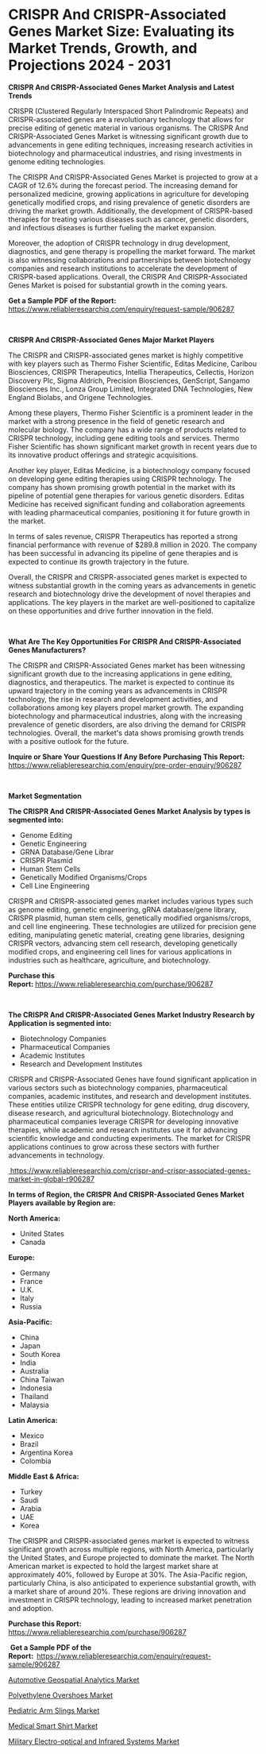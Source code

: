 <p><h1>CRISPR And CRISPR-Associated Genes Market Size: Evaluating its Market Trends, Growth, and Projections 2024 - 2031</h1></p><p><strong>CRISPR And CRISPR-Associated Genes Market Analysis and Latest Trends</strong></p>
<p><p>CRISPR (Clustered Regularly Interspaced Short Palindromic Repeats) and CRISPR-associated genes are a revolutionary technology that allows for precise editing of genetic material in various organisms. The CRISPR And CRISPR-Associated Genes Market is witnessing significant growth due to advancements in gene editing techniques, increasing research activities in biotechnology and pharmaceutical industries, and rising investments in genome editing technologies.</p><p>The CRISPR And CRISPR-Associated Genes Market is projected to grow at a CAGR of 12.6% during the forecast period. The increasing demand for personalized medicine, growing applications in agriculture for developing genetically modified crops, and rising prevalence of genetic disorders are driving the market growth. Additionally, the development of CRISPR-based therapies for treating various diseases such as cancer, genetic disorders, and infectious diseases is further fueling the market expansion.</p><p>Moreover, the adoption of CRISPR technology in drug development, diagnostics, and gene therapy is propelling the market forward. The market is also witnessing collaborations and partnerships between biotechnology companies and research institutions to accelerate the development of CRISPR-based applications. Overall, the CRISPR And CRISPR-Associated Genes Market is poised for substantial growth in the coming years.</p></p>
<p><strong>Get a Sample PDF of the Report:&nbsp;</strong> <a href="https://www.reliableresearchiq.com/enquiry/request-sample/906287">https://www.reliableresearchiq.com/enquiry/request-sample/906287</a></p>
<p>&nbsp;</p>
<p><strong>CRISPR And CRISPR-Associated Genes Major Market Players</strong></p>
<p><p>The CRISPR and CRISPR-associated genes market is highly competitive with key players such as Thermo Fisher Scientific, Editas Medicine, Caribou Biosciences, CRISPR Therapeutics, Intellia Therapeutics, Cellectis, Horizon Discovery Plc, Sigma Aldrich, Precision Biosciences, GenScript, Sangamo Biosciences Inc., Lonza Group Limited, Integrated DNA Technologies, New England Biolabs, and Origene Technologies.</p><p>Among these players, Thermo Fisher Scientific is a prominent leader in the market with a strong presence in the field of genetic research and molecular biology. The company has a wide range of products related to CRISPR technology, including gene editing tools and services. Thermo Fisher Scientific has shown significant market growth in recent years due to its innovative product offerings and strategic acquisitions.</p><p>Another key player, Editas Medicine, is a biotechnology company focused on developing gene editing therapies using CRISPR technology. The company has shown promising growth potential in the market with its pipeline of potential gene therapies for various genetic disorders. Editas Medicine has received significant funding and collaboration agreements with leading pharmaceutical companies, positioning it for future growth in the market.</p><p>In terms of sales revenue, CRISPR Therapeutics has reported a strong financial performance with revenue of $289.8 million in 2020. The company has been successful in advancing its pipeline of gene therapies and is expected to continue its growth trajectory in the future.</p><p>Overall, the CRISPR and CRISPR-associated genes market is expected to witness substantial growth in the coming years as advancements in genetic research and biotechnology drive the development of novel therapies and applications. The key players in the market are well-positioned to capitalize on these opportunities and drive further innovation in the field.</p></p>
<p>&nbsp;</p>
<p><strong>What Are The Key Opportunities For CRISPR And CRISPR-Associated Genes Manufacturers?</strong></p>
<p><p>The CRISPR and CRISPR-Associated Genes market has been witnessing significant growth due to the increasing applications in gene editing, diagnostics, and therapeutics. The market is expected to continue its upward trajectory in the coming years as advancements in CRISPR technology, the rise in research and development activities, and collaborations among key players propel market growth. The expanding biotechnology and pharmaceutical industries, along with the increasing prevalence of genetic disorders, are also driving the demand for CRISPR technologies. Overall, the market's data shows promising growth trends with a positive outlook for the future.</p></p>
<p><strong>Inquire or Share Your Questions If Any Before Purchasing This Report:</strong> <a href="https://www.reliableresearchiq.com/enquiry/pre-order-enquiry/906287">https://www.reliableresearchiq.com/enquiry/pre-order-enquiry/906287</a></p>
<p>&nbsp;</p>
<p><strong>Market Segmentation</strong></p>
<p><strong>The CRISPR And CRISPR-Associated Genes Market Analysis by types is segmented into:</strong></p>
<p><ul><li>Genome Editing</li><li>Genetic Engineering</li><li>GRNA Database/Gene Librar</li><li>CRISPR Plasmid</li><li>Human Stem Cells</li><li>Genetically Modified Organisms/Crops</li><li>Cell Line Engineering</li></ul></p>
<p><p>CRISPR and CRISPR-associated genes market includes various types such as genome editing, genetic engineering, gRNA database/gene library, CRISPR plasmid, human stem cells, genetically modified organisms/crops, and cell line engineering. These technologies are utilized for precision gene editing, manipulating genetic material, creating gene libraries, designing CRISPR vectors, advancing stem cell research, developing genetically modified crops, and engineering cell lines for various applications in industries such as healthcare, agriculture, and biotechnology.</p></p>
<p><strong>Purchase this Report:&nbsp;</strong><a href="https://www.reliableresearchiq.com/purchase/906287">https://www.reliableresearchiq.com/purchase/906287</a></p>
<p>&nbsp;</p>
<p><strong>The CRISPR And CRISPR-Associated Genes Market Industry Research by Application is segmented into:</strong></p>
<p><ul><li>Biotechnology Companies</li><li>Pharmaceutical Companies</li><li>Academic Institutes</li><li>Research and Development Institutes</li></ul></p>
<p><p>CRISPR and CRISPR-Associated Genes have found significant application in various sectors such as biotechnology companies, pharmaceutical companies, academic institutes, and research and development institutes. These entities utilize CRISPR technology for gene editing, drug discovery, disease research, and agricultural biotechnology. Biotechnology and pharmaceutical companies leverage CRISPR for developing innovative therapies, while academic and research institutes use it for advancing scientific knowledge and conducting experiments. The market for CRISPR applications continues to grow across these sectors with further advancements in technology.</p></p>
<p><a href="https://www.reliableresearchiq.com/crispr-and-crispr-associated-genes-market-in-global-r906287">&nbsp;https://www.reliableresearchiq.com/crispr-and-crispr-associated-genes-market-in-global-r906287</a></p>
<p><strong>In terms of Region, the CRISPR And CRISPR-Associated Genes Market Players available by Region are:</strong></p>
<p>
    <p> <strong> North America: </strong>
        <ul>
            <li>United States</li>
            <li>Canada</li>
        </ul>
        </p> 
    <p> <strong> Europe: </strong>
        <ul>
            <li>Germany</li>
            <li>France</li>
            <li>U.K.</li>
            <li>Italy</li>
            <li>Russia</li>
        </ul>
        </p> 
    <p> <strong> Asia-Pacific: </strong>
        <ul>
            <li>China</li>
            <li>Japan</li>
            <li>South Korea</li>
            <li>India</li>
            <li>Australia</li>
            <li>China Taiwan</li>
            <li>Indonesia</li>
            <li>Thailand</li>
            <li>Malaysia</li>
        </ul>
        </p> 
    <p> <strong> Latin America: </strong>
        <ul>
            <li>Mexico</li>
            <li>Brazil</li>
            <li>Argentina Korea</li>
            <li>Colombia</li>
        </ul>
        </p> 
    <p> <strong> Middle East & Africa: </strong>
        <ul>
            <li>Turkey</li>
            <li>Saudi</li>
            <li>Arabia</li>
            <li>UAE</li>
            <li>Korea</li>
        </ul>
    </p>
    </p>
<p><p>The CRISPR and CRISPR-associated genes market is expected to witness significant growth across multiple regions, with North America, particularly the United States, and Europe projected to dominate the market. The North American market is expected to hold the largest market share at approximately 40%, followed by Europe at 30%. The Asia-Pacific region, particularly China, is also anticipated to experience substantial growth, with a market share of around 20%. These regions are driving innovation and investment in CRISPR technology, leading to increased market penetration and adoption.</p></p>
<p><strong>Purchase this Report: </strong><a href="https://www.reliableresearchiq.com/purchase/906287">https://www.reliableresearchiq.com/purchase/906287</a></p>
<p>&nbsp;<strong>Get a Sample PDF of the Report:&nbsp;&nbsp;</strong><a href="https://www.reliableresearchiq.com/enquiry/request-sample/906287">https://www.reliableresearchiq.com/enquiry/request-sample/906287</a></p>
<p><strong></strong></p>
<p><p><a href="https://www.linkedin.com/pulse/global-automotive-geospatial-analytics-market-sector-types-applications-uxrqf?trackingId=hu0OL8QYzSusJYSWRP1q1g%3D%3D">Automotive Geospatial Analytics Market</a></p><p><a href="https://www.linkedin.com/pulse/polyethylene-overshoes-market-share-analysis-growth-trends-r2h4f?trackingId=96rNNSOEB7DpmRrDxk6CzA%3D%3D">Polyethylene Overshoes Market</a></p><p><a href="https://medium.com/@tedbrakus/global-pediatric-arm-slings-market-size-and-market-trends-analysis-by-regional-outlook-c361a114228b">Pediatric Arm Slings Market</a></p><p><a href="https://medium.com/@eliasman59/global-medical-smart-shirt-market-focus-on-product-type-multiple-function-single-function-end-cec1d5616fa4">Medical Smart Shirt Market</a></p><p><a href="https://www.linkedin.com/pulse/military-electro-optical-infrared-systems-market-indicators-size-dxocf?trackingId=4gaqJH093MJetDXcuf1gaw%3D%3D">Military Electro-optical and Infrared Systems Market</a></p></p>